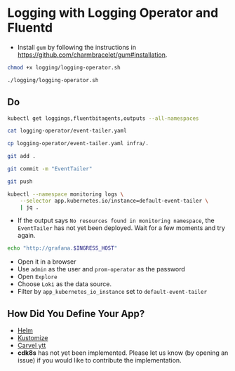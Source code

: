# Logging with Logging Operator and Fluentd

* Install `gum` by following the instructions in https://github.com/charmbracelet/gum#installation.

```bash
chmod +x logging/logging-operator.sh

./logging/logging-operator.sh
```

## Do

```sh
kubectl get loggings,fluentbitagents,outputs --all-namespaces

cat logging-operator/event-tailer.yaml

cp logging-operator/event-tailer.yaml infra/.

git add .

git commit -m "EventTailer"

git push

kubectl --namespace monitoring logs \
    --selector app.kubernetes.io/instance=default-event-tailer \
    | jq .
```

* If the output says `No resources found in monitoring namespace`, the `EventTailer` has not yet been deployed. Wait for a few moments and try again.

```sh
echo "http://grafana.$INGRESS_HOST"
```

* Open it in a browser
* Use `admin` as the user and `prom-operator` as the password
* Open `Explore`
* Choose `Loki` as the data source.
* Filter by `app_kubernetes_io_instance` set to `default-event-tailer`

## How Did You Define Your App?

* [Helm](helm.md)
* [Kustomize](kustomize.md)
* [Carvel ytt](carvel.md)
* **cdk8s** has not yet been implemented. Please let us know (by opening an issue) if you would like to contribute the implementation.
